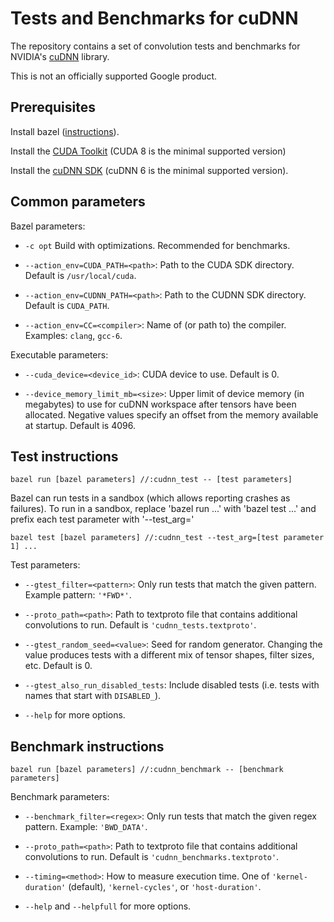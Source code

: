 # Tests and Benchmarks for cuDNN

The repository contains a set of convolution tests and benchmarks for NVIDIA's
[cuDNN](https://developer.nvidia.com/cudnn) library.

This is not an officially supported Google product.

## Prerequisites

Install bazel
([instructions](https://docs.bazel.build/versions/master/install.html)).

Install the [CUDA Toolkit](https://developer.nvidia.com/cuda-toolkit) (CUDA 8 is
the minimal supported version)

Install the [cuDNN SDK](https://developer.nvidia.com/cudnn) (cuDNN 6 is the
minimal supported version).

## Common parameters

Bazel parameters:

*   `-c opt` Build with optimizations. Recommended for benchmarks.

*   `--action_env=CUDA_PATH=<path>`: Path to the CUDA SDK directory. Default is
    `/usr/local/cuda`.

*   `--action_env=CUDNN_PATH=<path>`: Path to the CUDNN SDK directory. Default
    is `CUDA_PATH`.

*   `--action_env=CC=<compiler>`: Name of (or path to) the compiler. Examples:
    `clang`, `gcc-6`.

Executable parameters:

*   `--cuda_device=<device_id>`: CUDA device to use. Default is 0.

*   `--device_memory_limit_mb=<size>`: Upper limit of device memory (in
    megabytes) to use for cuDNN workspace after tensors have been allocated.
    Negative values specify an offset from the memory available at startup.
    Default is 4096.

## Test instructions

`bazel run [bazel parameters] //:cudnn_test -- [test parameters]`

Bazel can run tests in a sandbox (which allows reporting crashes as failures).
To run in a sandbox, replace 'bazel run ...' with 'bazel test ...' and prefix
each test parameter with '--test_arg='

`bazel test [bazel parameters] //:cudnn_test --test_arg=[test parameter 1] ...`

Test parameters:

*   `--gtest_filter=<pattern>`: Only run tests that match the given pattern.
    Example pattern: `'*FWD*'`.

*   `--proto_path=<path>`: Path to textproto file that contains additional
    convolutions to run. Default is `'cudnn_tests.textproto'`.

*   `--gtest_random_seed=<value>`: Seed for random generator. Changing the value
    produces tests with a different mix of tensor shapes, filter sizes, etc.
    Default is 0.

*   `--gtest_also_run_disabled_tests`: Include disabled tests (i.e. tests with
    names that start with `DISABLED_`).

*   `--help` for more options.

## Benchmark instructions

`bazel run [bazel parameters] //:cudnn_benchmark -- [benchmark parameters]`

Benchmark parameters:

*   `--benchmark_filter=<regex>`: Only run tests that match the given regex
    pattern. Example: `'BWD_DATA'`.

*   `--proto_path=<path>`: Path to textproto file that contains additional
    convolutions to run. Default is `'cudnn_benchmarks.textproto'`.

*   `--timing=<method>`: How to measure execution time. One of
    `'kernel-duration'` (default), `'kernel-cycles'`, or `'host-duration'`.

*   `--help` and `--helpfull` for more options.
